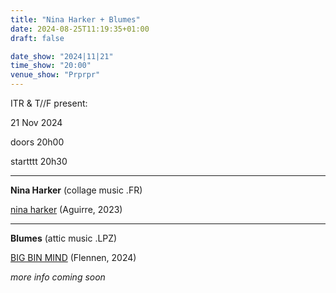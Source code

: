 ```yaml
---
title: "Nina Harker + Blumes"
date: 2024-08-25T11:19:35+01:00
draft: false

date_show: "2024|11|21"
time_show: "20:00"
venue_show: "Prprpr"
---
```


ITR & T//F present:

21 Nov 2024

doors 20h00

startttt 20h30

---

**Nina Harker** (collage music .FR)

[nina harker](https://aguirrerecords.bandcamp.com/album/nina-harker) (Aguirre, 2023)

---

**Blumes** (attic music .LPZ)

[BIG BIN MIND](https://flennen.bandcamp.com/album/blumes-big-bin-mind) (Flennen, 2024)

_more info coming soon_

<!-- ![Nina Harker + Blumes](../../posters/2024-11-21.jpg) -->
